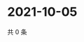 # 2021-10-05

共 0 条

<!-- BEGIN -->
<!-- 最后更新时间 Tue Oct 05 2021 01:21:37 GMT+0800 (China Standard Time) -->

<!-- END -->
